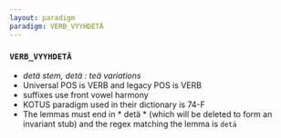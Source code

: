 ```yaml
---
layout: paradigm
paradigm: VERB_VYYHDETÄ
---
```

### ` VERB_VYYHDETÄ `

* _detä stem, detä : teä variations_
* Universal POS is VERB and legacy POS is VERB
* suffixes use front vowel harmony
* KOTUS paradigm used in their dictionary is 74-F
* The lemmas must end in * detä * (which will be deleted to form an invariant stub) and the regex matching the lemma is ` detä `
